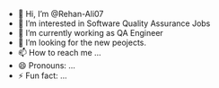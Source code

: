 - 👋 Hi, I’m @Rehan-Ali07
- 👀 I’m interested in Software Quality Assurance Jobs
- 🌱 I’m currently working as QA Engineer
- 💞️ I’m looking for the new peojects.
- 📫 How to reach me ...
- 😄 Pronouns: ...
- ⚡ Fun fact: ...

<!---
Rehan-Ali07/Rehan-Ali07 is a ✨ special ✨ repository because its `README.md` (this file) appears on your GitHub profile.
You can click the Preview link to take a look at your changes.
--->
